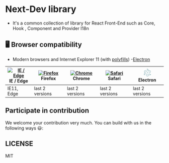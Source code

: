 # Next-Dev library

- It's a common collection of library for React Front-End such as Core, Hook , Component and Provider I18n

## 🖥 Browser compatibility

- Modern browsers and Internet Explorer 11 (with [polyfills](https://stackoverflow.com/questions/57020976/polyfills-in-2019-for-ie11)) -[Electron](https://www.electronjs.org/)

| [<img src="https://raw.githubusercontent.com/alrra/browser-logos/master/src/edge/edge_48x48.png" alt="IE / Edge" width="24px" height="24px" />](http://godban.github.io/browsers-support-badges/)<br>IE / Edge | [<img src="https://raw.githubusercontent.com/alrra/browser-logos/master/src/firefox/firefox_48x48.png" alt="Firefox" width="24px" height="24px" />](http://godban.github.io/browsers-support-badges/)<br>Firefox | [<img src="https://raw.githubusercontent.com/alrra/browser-logos/master/src/chrome/chrome_48x48.png" alt="Chrome" width="24px" height="24px" /> ](http://godban.github.io/browsers-support-badges/)<br>Chrome | [<img src="https://raw.githubusercontent.com/alrra/browser-logos/master/src/safari/safari_48x48.png" alt="Safari" width="24px" height="24px" />](http://godban.github.io/browsers-support-badges/)<br>Safari | [<img src="https://raw.githubusercontent.com/alrra/browser-logos/master/src/electron/electron_48x48.png" alt="Electron" width="24px" height="24px" />](http://godban.github.io/browsers-support-badges/)<br>Electron |
| --- | --- | --- | --- | --- |
| IE11, Edge | last 2 versions | last 2 versions | last 2 versions | last 2 versions |

## Participate in contribution

We welcome your contribution very much. You can build with us in the following ways 😃:

<!-- - Use umi and Wetrials in your company or personal projects. -Report bugs or consult through [Issue](http://github.com/ant-design/https://github.com/wetrial/wetrial/issues). -Submit [Pull Request](http://github.com/ant-design/https://github.com/wetrial/wetrial/pulls) to improve the code of next-dev. -->

<!-- ## Component Kanban

| Components | Downloads | Version |
| --- | --- | --- |
| core | [![](https://img.shields.io/npm/dw/@wetrial/core.svg)](https://www.npmjs.com/package/@wetrial/core) | [ ![npm package](https://img.shields.io/npm/v/@wetrial/core.svg?style=flat-square?style=flat-square)](https://www.npmjs.com /package/@wetrial/core) |
| component | [![](https://img.shields.io/npm/dw/@wetrial/component.svg)](https://www.npmjs.com/package/@wetrial/component) | [ ![npm package](https://img.shields.io/npm/v/@wetrial/component.svg?style=flat-square?style=flat-square)](https://www.npmjs.com /package/@wetrial/component) |
| hooks | [![](https://img.shields.io/npm/dw/@wetrial/hooks.svg)](https://www.npmjs.com/package/@wetrial/hooks) | [ ![npm package](https://img.shields.io/npm/v/@wetrial/hooks.svg?style=flat-square?style=flat-square)](https://www.npmjs.com /package/@wetrial/hooks) |
| form-designer | [![](https://img.shields.io/npm/dw/@wetrial/form-designer.svg)](https://www.npmjs.com/package/@wetrial/ form-designer) | [![npm package](https://img.shields.io/npm/v/@wetrial/form-designer.svg?style=flat-square?style=flat-square)](https ://www.npmjs.com/package/@wetrial/form-designer) |
| editor | [![](https://img.shields.io/npm/dw/@wetrial/editor.svg)](https://www.npmjs.com/package/@wetrial/editor) | [ ![npm package](https://img.shields.io/npm/v/@wetrial/editor.svg?style=flat-square?style=flat-square)](https://www.npmjs.com /package/@wetrial/editor) | -->

## LICENSE

MIT
